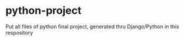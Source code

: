 # python-project
Put all files of python final project, generated thru Django/Python in this respository
